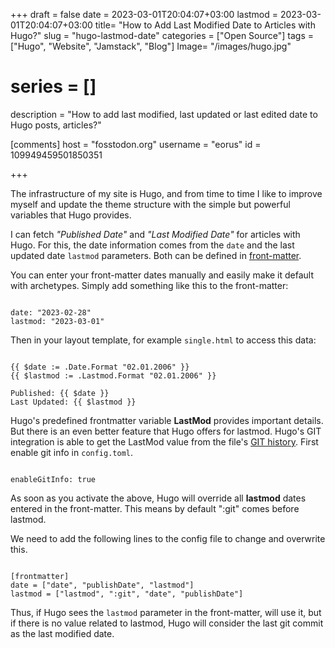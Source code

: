 +++
draft = false
date = 2023-03-01T20:04:07+03:00
lastmod = 2023-03-01T20:04:07+03:00
title= "How to Add Last Modified Date to Articles with Hugo?"
slug = "hugo-lastmod-date"
categories = ["Open Source"]
tags = ["Hugo", "Website", "Jamstack", "Blog"]
Image= "/images/hugo.jpg"
# series = []
description = "How to add last modified, last updated or last edited date to Hugo posts, articles?"

[comments]
host = "fosstodon.org"
username = "eorus"
id = 109949459501850351

+++

The infrastructure of my site is Hugo, and from time to time I like to improve myself and update the theme structure with the simple but powerful variables that Hugo provides.

I can fetch *"Published Date"* and *"Last Modified Date"* for articles with Hugo. For this, the date information comes from the <code>date</code> and the last updated date <code>lastmod</code> parameters. Both can be defined in [front-matter](https://gohugo.io/content-management/front-matter/).

You can enter your front-matter dates manually and easily make it default with archetypes. Simply add something like this to the front-matter:

<pre><code>
date: "2023-02-28"
lastmod: "2023-03-01"
</code></pre>

Then in your layout template, for example <code>single.html</code> to access this data:

<pre><code>
{{ $date := .Date.Format "02.01.2006" }}
{{ $lastmod := .Lastmod.Format "02.01.2006" }}

Published: {{ $date }}
Last Updated: {{ $lastmod }}
</code></pre>

Hugo's predefined frontmatter variable **LastMod** provides important details. But there is an even better feature that Hugo offers for lastmod. Hugo's GIT integration is able to get the LastMod value from the file's [GIT history](https://gohugo.io/variables/git/#lastmod). First enable git info in <code>config.toml</code>.

<pre><code>
enableGitInfo: true
</code></pre>

As soon as you activate the above, Hugo will override all **lastmod** dates entered in the front-matter. This means by default ":git" comes before lastmod.

We need to add the following lines to the config file to change and overwrite this.

<pre><code>
[frontmatter]
date = ["date", "publishDate", "lastmod"]
lastmod = ["lastmod", ":git", "date", "publishDate"]
</code></pre>

Thus, if Hugo sees the <code>lastmod</code> parameter in the front-matter, will use it, but if there is no value related to lastmod, Hugo will consider the last git commit as the last modified date.
